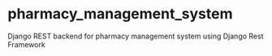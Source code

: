 # pharmacy_management_system
Django REST backend for pharmacy management system using Django Rest Framework 
